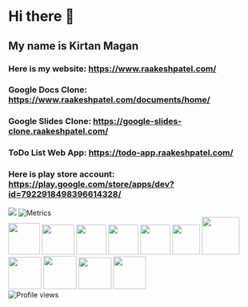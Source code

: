 # Hi there 👋
## My name is Kirtan Magan
### Here is my website: https://www.raakeshpatel.com/
### Google Docs Clone: https://www.raakeshpatel.com/documents/home/
### Google Slides Clone: https://google-slides-clone.raakeshpatel.com/
### ToDo List Web App: https://todo-app.raakeshpatel.com/
### Here is play store account: https://play.google.com/store/apps/dev?id=7922918498396614328/

<img src="https://github-readme-stats.vercel.app/api/top-langs/?username=kirtan0000&langs_count=8&theme=radical"></img>
<img src = "https://github-readme-stats.vercel.app/api?username=kirtan0000&theme=radical" alt = "Metrics">
<br>
<img src="https://www.flaticon.com/svg/static/icons/svg/174/174854.svg" width="63" height="63"></img>
<img src="https://cdn4.iconfinder.com/data/icons/iconsimple-programming/512/css-512.png" width="65" height="60"></img>
<img src="https://cdn.icon-icons.com/icons2/2108/PNG/512/javascript_icon_130900.png" width="60" height="60"></img>
<img src="https://cdn4.iconfinder.com/data/icons/logos-and-brands/512/267_Python_logo-512.png" width="60" height="60"></img>
<img src="https://cdn.worldvectorlogo.com/logos/c--4.svg" width="60" height="60"></img>
<img src="https://user-images.githubusercontent.com/42747200/46140125-da084900-c26d-11e8-8ea7-c45ae6306309.png" width="55" height="60"></img>
<img src="https://cdn.iconscout.com/icon/free/png-256/java-43-569305.png" width="75" height="75"></img>
<img src="https://www.clipartmax.com/png/full/218-2181371_logo-git-git-icon.png" width="66" height="64"></img>
<img src="https://cdn1.iconfinder.com/data/icons/logotypes/32/android-512.png" width="66" height="66"></img>
<img src="https://cdn.icon-icons.com/icons2/1381/PNG/512/unityeditoricon_94269.png" width="66" height="63"></img>
<img src="https://cdn.worldvectorlogo.com/logos/react.svg" width="65" height="65"></img>
<br>
![Profile views](https://komarev.com/ghpvc/?username=kirtan0000)

